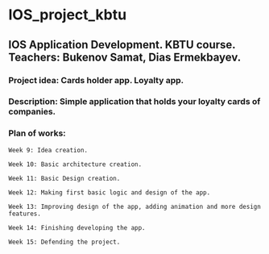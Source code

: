 # IOS_project_kbtu
## IOS Application Development. KBTU course. Teachers: Bukenov Samat, Dias Ermekbayev.

### Project idea: Cards holder app. Loyalty app.

### Description: Simple application that holds your loyalty cards of companies.

### Plan of works: 

```
Week 9: Idea creation.

Week 10: Basic architecture creation.

Week 11: Basic Design creation.

Week 12: Making first basic logic and design of the app.

Week 13: Improving design of the app, adding animation and more design features.

Week 14: Finishing developing the app.

Week 15: Defending the project.
```
